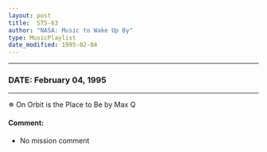 ```yaml
---
layout: post
title:  STS-63
author: "NASA: Music to Wake Up By"
type: MusicPlaylist
date_modified: 1995-02-04
---
```


----
### DATE: February 04, 1995
----
✵ On Orbit is the Place to Be by Max Q

#### Comment:
* No mission comment
